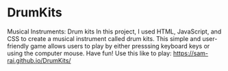 # DrumKits
Musical Instruments: Drum kits
In this project, I used HTML, JavaScript, and CSS to create a musical instrument called drum kits. This simple and user-friendly game allows users to play by either presssing keyboard keys or using the computer mouse. Have fun!
Use this like to play: https://sam-rai.github.io/DrumKits/
